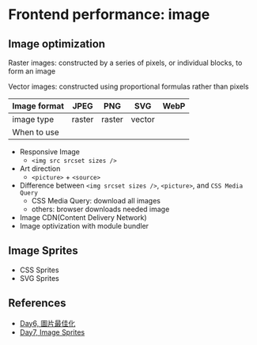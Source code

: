 # Frontend performance: image

## Image optimization

Raster images: constructed by a series of pixels, or individual blocks, to form an image

Vector images: constructed using proportional formulas rather than pixels

| Image format | JPEG   | PNG    | SVG    | WebP |
| ------------ | ------ | ------ | ------ | ---- |
| image type   | raster | raster | vector |      |
| When to use  |        |        |        |      |

- Responsive Image
  - `<img src srcset sizes />`
- Art direction
  - `<picture>` + `<source>`
- Difference between `<img srcset sizes />`, `<picture>`, and `CSS Media Query`
  - CSS Media Query: download all images
  - others: browser downloads needed image
- Image CDN(Content Delivery Network)
- Image optivization with module bundler

## Image Sprites

- CSS Sprites
- SVG Sprites

## References

- [Day6, 圖片最佳化](https://ithelp.ithome.com.tw/articles/10268776)
- [Day7, Image Sprites](https://ithelp.ithome.com.tw/articles/10269639)
